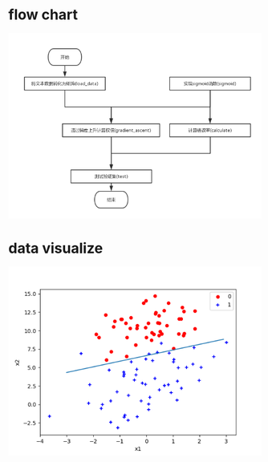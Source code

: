 # flow chart
![dsf](https://github.com/boobpoop/logistic-regression/blob/master/logistic-regression/simple_project/image/lr_simple.png)

# data visualize
![gf](https://github.com/boobpoop/logistic-regression/blob/master/logistic-regression/simple_project/image/data_visualize.png)

